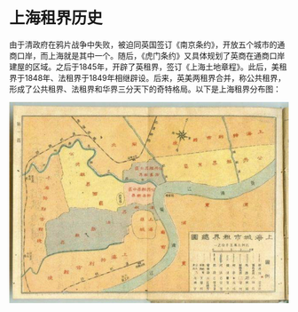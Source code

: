 # 上海租界历史

由于清政府在鸦片战争中失败，被迫同英国签订《南京条约》，开放五个城市的通商口岸，而上海就是其中一个。随后，《虎门条约》又具体规划了英商在通商口岸建屋的区域。之后于1845年，开辟了英租界，签订《上海土地章程》。此后，美租界于1848年、法租界于1849年相继辟设。后来，英美两租界合并，称公共租界，形成了公共租界、法租界和华界三分天下的奇特格局。以下是上海租界分布图：

![image-20220215193959039](img/image-20220215193959039.png)